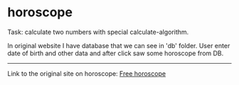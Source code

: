 # horoscope
<p>Task: calculate two numbers with special calculate-algorithm. </p>
<p>In original website I have database that we can see in 'db' folder. User enter date of birth and other data and after click saw some horoscope from DB.</p>
<hr/>
<p>Link to the original site on horoscope: <a href="http://test.sait-test.pp.ua/besplatnyj-goroskop/">Free horoscope</a></p>
